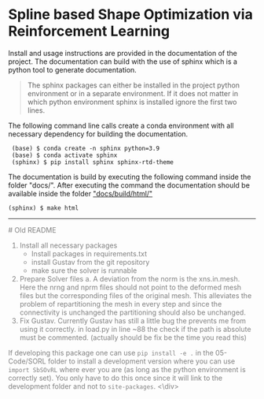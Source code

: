 # Spline based Shape Optimization via Reinforcement Learning

Install and usage instructions are provided in the documentation of the project. The documentation can build with the use of sphinx which is a python tool to generate documentation. 
> The sphinx packages can either be installed in the project python environment or in a separate environment. If it does not matter in which python environment sphinx is installed ignore the first two lines. 

The following command line calls create a conda environment with all necessary dependency for building the documentation.
``` console
 (base) $ conda create -n sphinx python=3.9
 (base) $ conda activate sphinx
 (sphinx) $ pip install sphinx sphinx-rtd-theme
```

The documentation is build by executing the following command inside the folder "docs/". After executing the command the documentation should be available inside the folder ["docs/build/html/"](docs/build/html)
``` console
(sphinx) $ make html
```

***
<div style="color: gray">
# Old README

1. Install all necessary packages
    - Install packages in requirements.txt
    - install Gustav from the git repository
    - make sure the solver is runnable
2. Prepare Solver files
    a. A deviation from the norm is the xns.in.mesh. Here the nrng and nprm files should not point to the deformed mesh files but the corresponding files of the original mesh. This alleviates the problem of repartitioning the mesh in every step and since the connectivity is unchanged the partitioning should also be unchanged.
3. Fix Gustav. Currently Gustav has still a little bug the prevents me from using it correctly. in load.py in line ~88 the check if the path is absolute must be commented. (actually should be fix be the time you read this)

If developing this package one can use ```pip install -e .``` in the 05-Code/SORL folder to install a development version where you can use  ```import SbSOvRL``` where ever you are (as long as the python environment is correctly set). You only have to do this once since it will link to the development folder and not to ``site-packages``. 
<\div>